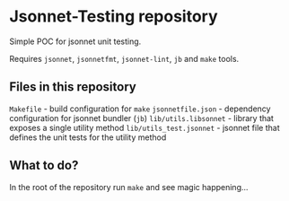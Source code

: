 # Jsonnet-Testing repository

Simple POC for jsonnet unit testing.

Requires `jsonnet`, `jsonnetfmt`, `jsonnet-lint`, `jb` and `make` tools.

## Files in this repository

`Makefile` - build configuration for `make`
`jsonnetfile.json` - dependency configuration for jsonnet bundler (`jb`)
`lib/utils.libsonnet` - library that exposes a single utility method
`lib/utils_test.jsonnet` - jsonnet file that defines the unit tests for the utility method

## What to do?

In the root of the repository run `make` and see magic happening...
